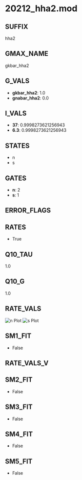# 20212_hha2.mod

## SUFFIX

hha2

## GMAX_NAME

gkbar_hha2

## G_VALS

- **gkbar_hha2**: 1.0
- **gnabar_hha2**: 0.0

## I_VALS

- **37**: 0.9998273621256943
- **6.3**: 0.9998273621256943

## STATES

- n
- s

## GATES

- **n**: 2
- **s**: 1

## ERROR_FLAGS


## RATES

- True

## Q10_TAU

1.0

## Q10_G

1.0

## RATE_VALS

![n Plot](/Users/pbozelos/Dropbox/icg-Chai-Panos/supermodels/output_markdown_files/K/20212_hha2.mod/images/n.png)
![s Plot](/Users/pbozelos/Dropbox/icg-Chai-Panos/supermodels/output_markdown_files/K/20212_hha2.mod/images/s.png)

## SM1_FIT

- False

## RATE_VALS_V

## SM2_FIT

- False

## SM3_FIT

- False

## SM4_FIT

- False

## SM5_FIT

- False

